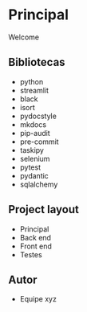 # Principal

Welcome

## Bibliotecas 

- python
- streamlit
- black 
- isort 
- pydocstyle 
- mkdocs
- pip-audit 
- pre-commit 
- taskipy 
- selenium 
- pytest 
- pydantic 
- sqlalchemy


## Project layout

- Principal
- Back end
- Front end
- Testes

## Autor

- Equipe xyz